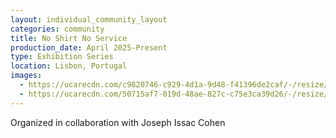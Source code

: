 ```yaml
---
layout: individual_community_layout
categories: community
title: No Shirt No Service
production_date: April 2025-Present
type: Exhibition Series
location: Lisbon, Portugal
images:
  - https://ucarecdn.com/c9820746-c929-4d1a-9d48-f41396de2caf/-/resize/2400/-/quality/lightest/-/format/auto/
  - https://ucarecdn.com/50715af7-019d-48ae-827c-c75e3ca39d26/-/resize/2400/-/quality/lightest/-/format/auto/
---
```

Organized in collaboration with Joseph Issac Cohen
